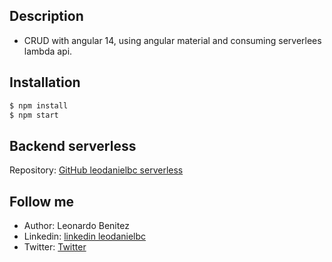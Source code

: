 
## Description
- CRUD with angular 14, using angular material and consuming serverlees lambda api.

## Installation
```bash
$ npm install
$ npm start
```

## Backend serverless
Repository: [GitHub leodanielbc serverless](https://github.com/leodanielbc/serverless-javascript)

## Follow me
- Author: Leonardo Benitez
- Linkedin: [linkedin leodanielbc](https://www.linkedin.com/in/leodanielbc/)
- Twitter: [Twitter](https://twitter.com/leodanielbc)
